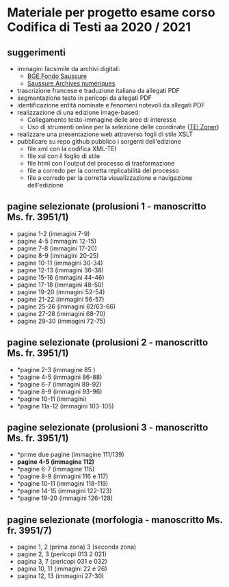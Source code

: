 # Materiale per progetto esame corso Codifica di Testi aa 2020 / 2021
## suggerimenti

- immagini facsimile da archivi digitali:
  - [BGE Fondo Saussure][1]
  - [Saussure Archives numériques][2]
- trascrizione francese e traduzione italiana da allegati PDF
- segmentazione testo in pericopi da allegati PDF
- identificazione entità nominate e fenomeni notevoli da allegati PDF 
- realizzazione di una edizione image-based:
  - Collegamento testo-immagine delle aree di interesse
  - Uso di strumenti online per la selezione delle coordinate ([TEI Zoner][3])
- realizzare una presentazione web attraverso fogli di stile XSLT
- pubblicare su repo github pubblico i sorgenti dell'edizione
  - file xml con la codifica XML-TEI
  - file xsl con il foglio di stile
  - file html con l'output del processo di trasformazione
  - file a corredo per la corretta replicabilità del processo
  - file a corredo per la corretta visualizzazione e navigazione dell'edizione

## pagine selezionate (prolusioni 1 - manoscritto Ms. fr. 3951/1)

 - pagine  1-2  (immagini  7-9)
 - pagine  4-5  (immagini 12-15)
 - pagine  7-8  (immagini 17-20)
 - pagine  8-9  (immagini 20-25)
 - pagine 10-11 (immagini 30-34)
 - pagine 12-13 (immagini 36-38)
 - pagine 15-16 (immagini 44-46)
 - pagine 17-18 (immagini 48-50)
 - pagine 19-20 (immagini 52-54)
 - pagine 21-22 (immagini 56-57)
 - pagine 25-26 (immagini 62/63-66)
 - pagine 27-28 (immagini 68-70)
 - pagine 29-30 (immagini 72-75) 

## pagine selezionate (prolusioni 2 - manoscritto Ms. fr. 3951/1)

 - *pagine 2-3 (immagine 85   )
 - *pagine 4-5 (immagini 86-88)
 - *pagine 6-7 (immagini 89-92) 
 - *pagine 8-9 (immagini 93-96)
 - *pagine 10-11 (immagini)
 - *pagine 11a-12 (immagini 103-105)

## pagine selezionate (prolusioni 3 - manoscritto Ms. fr. 3951/1)

 - *prime due pagine (immagine 111/139)
 - **pagine 4-5 (immagine 112)**
 - *pagine 6-7 (immagine 115)
 - *pagine 8-9 (immagini 116 e 117)
 - *pagine 10-11 (immagini 118-119)
 - *pagine 14-15 (immagini 122-123)
 - *pagine 19-20 (immagini 126-128)




## pagine selezionate (morfologia - manoscritto Ms. fr. 3951/7)
 - pagine 1, 2 (prima zona) 3 (seconda zona)
 - pagine 2, 3 (pericopi 013 2 021)
 - pagina 3, 7 (pericopi 031 e 032)
 - pagina 10, 11 (immagini 22 e 26)
 - pagina 12, 13 (immagini 27-30)


[1]: https://archives.bge-geneve.ch/archives/archives/fonds/saussure\_ferdinand\_de/view:5892/n:89 "BGE Saussure"
[2]: http://fds.unige.ch/iip4/homepage.php "Archivio immagini Saussure"
[3]: http://teicat.huma-num.fr/zoner.php "TEI zoner"
